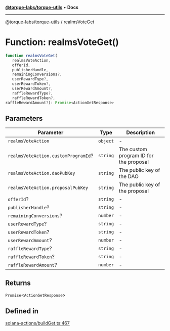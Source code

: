 [**@torque-labs/torque-utils**](../README.md) • **Docs**

***

[@torque-labs/torque-utils](../README.md) / realmsVoteGet

# Function: realmsVoteGet()

```ts
function realmsVoteGet(
   realmsVoteAction, 
   offerId, 
   publisherHandle, 
   remainingConversions?, 
   userRewardType?, 
   userRewardToken?, 
   userRewardAmount?, 
   raffleRewardType?, 
   raffleRewardToken?, 
raffleRewardAmount?): Promise<ActionGetResponse>
```

## Parameters

| Parameter | Type | Description |
| ------ | ------ | ------ |
| `realmsVoteAction` | `object` | - |
| `realmsVoteAction.customProgramId`? | `string` | The custom program ID for the proposal |
| `realmsVoteAction.daoPubKey` | `string` | The public key of the DAO |
| `realmsVoteAction.proposalPubKey` | `string` | The public key of the proposal |
| `offerId`? | `string` | - |
| `publisherHandle`? | `string` | - |
| `remainingConversions`? | `number` | - |
| `userRewardType`? | `string` | - |
| `userRewardToken`? | `string` | - |
| `userRewardAmount`? | `number` | - |
| `raffleRewardType`? | `string` | - |
| `raffleRewardToken`? | `string` | - |
| `raffleRewardAmount`? | `number` | - |

## Returns

`Promise`\<`ActionGetResponse`\>

## Defined in

[solana-actions/buildGet.ts:467](https://github.com/torque-labs/torque-utils/blob/fcba00c7b8994c0932484e8f489988b91291c603/solana-actions/buildGet.ts#L467)
